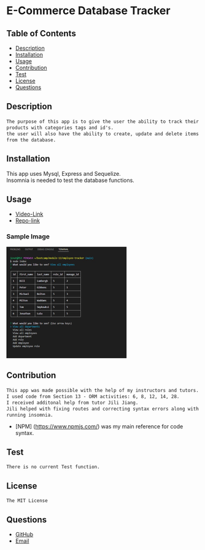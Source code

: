 # E-Commerce Database Tracker

## Table of Contents
- [Description](#description)
- [Installation](#installation)
- [Usage](#usage)
- [Contribution](#contribution)
- [Test](#test)
- [License](#license)
- [Questions](#questions)

## Description
    The purpose of this app is to give the user the ability to track their products with categories tags and id's.
    the user will also have the ability to create, update and delete items from the database.   

## Installation

This app uses Mysql, Express and Sequelize.  
Insomnia is needed to test the database functions. 

## Usage

- [Video-Link](https://drive.google.com/file/d/1knC1VDghex_vAcoWeXndmOLBBI-DMT6K/view?usp=sharing)
- [Repo-link](https://github.com/Lalu423/e-commerce_db)

### Sample Image

<img src="https://github.com/Lalu423/employee-tracker/blob/main/assets/employee-sample.jpg" height="290" width="313"/>

## Contribution
    This app was made possible with the help of my instructors and tutors.
    I used code from Section 13 - ORM activities: 6, 8, 12, 14, 28. 
    I received additonal help from tutor Jili Jiang. 
    Jili helped with fixing routes and correcting syntax errors along with running insomnia.
- [NPM] (https://www.npmjs.com/) was my main reference for code syntax.  

## Test
    There is no current Test function.  

## License
    The MIT License

## Questions
- [GitHub](https://github.com/lalu423)
- [Email](mailto:jonathanlalu@gmail.com)